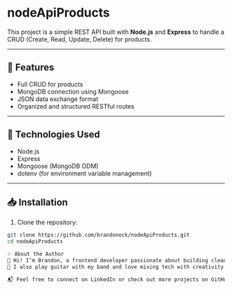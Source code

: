 # nodeApiProducts

This project is a simple REST API built with **Node.js** and **Express** to handle a CRUD (Create, Read, Update, Delete) for products.

---

## 🚀 Features

- Full CRUD for products
- MongoDB connection using Mongoose
- JSON data exchange format
- Organized and structured RESTful routes

---

## 🔧 Technologies Used

- Node.js
- Express
- Mongoose (MongoDB ODM)
- dotenv (for environment variable management)

---

## 📥 Installation

1. Clone the repository:

```bash
git clone https://github.com/brandoneck/nodeApiProducts.git
cd nodeApiProducts

✨ About the Author
👋 Hi! I’m Brandon, a frontend developer passionate about building clean, intuitive web apps.
🎸 I also play guitar with my band and love mixing tech with creativity.

📬 Feel free to connect on LinkedIn or check out more projects on GitHub.
